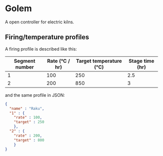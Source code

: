 # Golem
A open controller for electric kilns.

## Firing/temperature profiles
A firing profile is described like this:

Segment number | Rate (°C / hr) | Target temperature (°C) | Stage time (hr)
-------------- | -------------- | ----------------------- | ----------
1 | 100 | 250 | 2.5
2 | 200 | 850 | 3

and the same profile in JSON:

```json
{
  "name" : "Raku",
  "1" : {
    "rate" : 100,
    "target" : 250
    },
  "2" : {
    "rate" : 200,
    "target" : 800
    }
}
```
